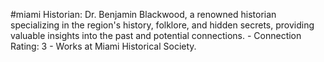 #miami 
Historian: Dr. Benjamin Blackwood, a renowned historian specializing in the region's history, folklore, and hidden secrets, providing valuable insights into the past and potential connections. - Connection Rating: 3 - Works at Miami Historical Society.